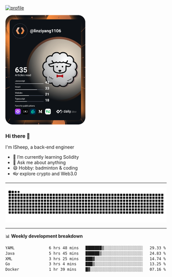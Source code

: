 [![profile](https://user-images.githubusercontent.com/54968314/208005045-e4b42f3b-833d-4242-bfcc-e764865553a2.svg)](https://www.calligrapher.ai/)

<a href="https://app.daily.dev/linziyang1106"><img src="/devcard.png" width="250" alt="ISheep's Dev Card"/></a>

### Hi there 🐏

I'm ISheep, a back-end engineer

- 🔭 I’m currently learning Solidity
- 💬 Ask me about anything
- 😄 Hobby: badminton & coding
- 👓 explore crypto and Web3.0

-------

![](https://raw.githubusercontent.com/ISheepp/ISheepp/output/github-contribution-grid-snake.svg)

-------

📊 **Weekly development breakdown**
<!--START_SECTION:waka-->

```txt
YAML               6 hrs 48 mins   ███████▒░░░░░░░░░░░░░░░░░   29.33 %
Java               5 hrs 45 mins   ██████▒░░░░░░░░░░░░░░░░░░   24.83 %
XML                3 hrs 25 mins   ███▓░░░░░░░░░░░░░░░░░░░░░   14.74 %
Go                 3 hrs 4 mins    ███▒░░░░░░░░░░░░░░░░░░░░░   13.25 %
Docker             1 hr 39 mins    █▓░░░░░░░░░░░░░░░░░░░░░░░   07.16 %
```

<!--END_SECTION:waka-->
